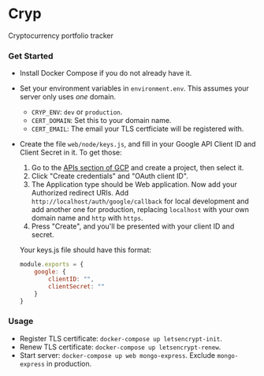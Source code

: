 # Cryp
Cryptocurrency portfolio tracker

### Get Started
- Install Docker Compose if you do not already have it.
- Set your environment variables in `environment.env`. This assumes your server only uses *one* domain.
    - `CRYP_ENV`: `dev` or `production`.
    - `CERT_DOMAIN`: Set this to your domain name.
    - `CERT_EMAIL`: The email your TLS certficiate will be registered with.
- Create the file `web/node/keys.js`, and fill in your Google API Client ID and Client Secret in it. To get those:
    1. Go to the [APIs section of GCP](https://console.cloud.google.com/apis/credentials) and create a project, then select it.
    2. Click "Create credentials" and "OAuth client ID".
    3. The Application type should be Web application. Now add your Authorized redirect URIs. Add `http://localhost/auth/google/callback` for local development and add another one for production, replacing `localhost` with your own domain name and `http` with `https`.
    4. Press "Create", and you'll be presented with your client ID and secret.

    Your keys.js file should have this format:
    ```javascript
    module.exports = {
        google: {
            clientID: "",
            clientSecret: ""
        }
    }
    ```

### Usage
- Register TLS certificate: `docker-compose up letsencrypt-init`.
- Renew TLS certificate: `docker-compose up letsencrypt-renew`.
- Start server: `docker-compose up web mongo-express`. Exclude `mongo-express` in production.
